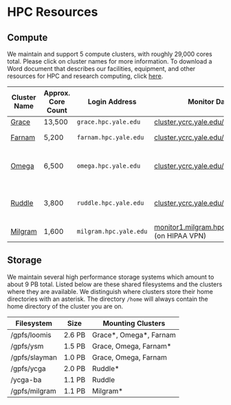 # HPC Resources

## Compute

We maintain and support 5 compute clusters, with roughly 29,000 cores total. Please click on cluster names for more information. To download a Word document that describes our facilities, equipment, and other resources for HPC and research computing, click [here](/files/Facilities_Equipment-YCRC_20180705.docx).

| Cluster Name       | Approx. Core Count | Login Address<img width=150/> | Monitor Dashboard                                                                                        | Purpose                                                  |
|--------------------|--------------------|-------------------------------|----------------------------------------------------------------------------------------------------------|----------------------------------------------------------|
| [Grace](grace)     | 13,500             | `grace.hpc.yale.edu`          | [cluster.ycrc.yale.edu/grace](http://cluster.ycrc.yale.edu/grace/)                                       | general                                                  |
| [Farnam](farnam)   | 5,200              | `farnam.hpc.yale.edu`         | [cluster.ycrc.yale.edu/farnam](http://cluster.ycrc.yale.edu/farnam/)                                     | medical/life science                                     |
| [Omega](omega)     | 6,500              | `omega.hpc.yale.edu`          | [cluster.ycrc.yale.edu/omega](http://cluster.ycrc.yale.edu/omega/)                                       | highly parallel, tightly coupled                         |
| [Ruddle](ruddle)   | 3,800              | `ruddle.hpc.yale.edu`         | [cluster.ycrc.yale.edu/ruddle](http://cluster.ycrc.yale.edu/ruddle/)                                     | [Yale Center for Genome Analysis](http://ycga.yale.edu/) |
| [Milgram](milgram) | 1,600              | `milgram.hpc.yale.edu`        | [monitor1.milgram.hpc.yale.internal:4001](http://monitor1.milgram.hpc.yale.internal:4001) (on HIPAA VPN) | HIPAA                                                    |

## Storage

We maintain several high performance storage systems which amount to about 9 PB total. Listed below are these shared filesystems and the clusters where they are available. We distinguish where clusters store their home directories with an asterisk. The directory `/home` will always contain the home directory of the cluster you are on.

| Filesystem    | Size   | Mounting Clusters        |
|---------------|--------|--------------------------|
| /gpfs/loomis  | 2.6 PB | Grace\*, Omega\*, Farnam |
| /gpfs/ysm     | 1.5 PB | Grace, Omega, Farnam\*   |
| /gpfs/slayman | 1.0 PB | Grace, Omega, Farnam     |
| /gpfs/ycga    | 2.0 PB | Ruddle\*                 |
| /ycga-ba      | 1.1 PB | Ruddle                   |
| /gpfs/milgram | 1.1 PB | Milgram\*                |
